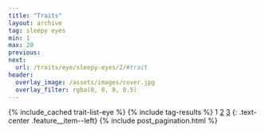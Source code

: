 ```yaml
---
title: "Traits"
layout: archive
tag: sleepy eyes
min: 1
max: 20
previous:
next:
  url: /traits/eye/sleepy-eyes/2/#trait
header:
  overlay_image: /assets/images/cover.jpg
  overlay_filter: rgba(0, 0, 0, 0.5)
---
```

{% include_cached trait-list-eye %}
{% include tag-results %}
1 [2](/traits/eye/sleepy-eyes/2/#trait) [3](/traits/eye/sleepy-eyes/3/#trait) 
{: .text-center .feature__item--left}
{% include post_pagination.html %}
